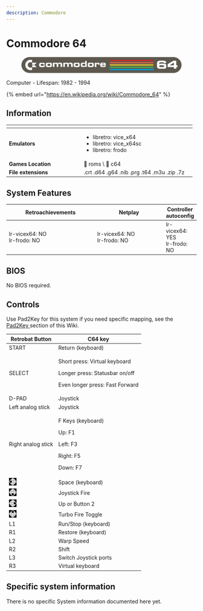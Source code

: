 ```yaml
---
description: Commodore
---
```


# Commodore 64

<div align="left">

<figure><img src="https://raw.githubusercontent.com/fabricecaruso/es-theme-carbon/52ff37c9e265587d006945a2ba695b5a962b3a3d/art/logos/c64.svg" alt=""><figcaption></figcaption></figure>

</div>

Computer - Lifespan: 1982 - 1994

{% embed url="https://en.wikipedia.org/wiki/Commodore_64" %}

## Information

<table data-header-hidden><thead><tr><th width="184"></th><th></th><th data-hidden></th></tr></thead><tbody><tr><td><strong>Emulators</strong></td><td><ul><li>libretro: vice_x64</li><li>libretro: vice_x64sc</li><li>libretro: frodo</li></ul></td><td></td></tr><tr><td><strong>Games Location</strong></td><td><span data-gb-custom-inline data-tag="emoji" data-code="1f4c1">📁</span> roms \ <span data-gb-custom-inline data-tag="emoji" data-code="1f4c2">📂</span> c64</td><td></td></tr><tr><td><strong>File extensions</strong></td><td>.crt .d64 .g64 .nib .prg .t64 .m3u .zip .7z</td><td></td></tr></tbody></table>

## System Features

<table><thead><tr><th width="245">Retroachievements</th><th width="200">Netplay</th><th>Controller autoconfig</th></tr></thead><tbody><tr><td>lr-vicex64: NO<br>lr-frodo: NO</td><td>lr-vicex64: NO<br>lr-frodo: NO</td><td>lr-vicex64: YES<br>lr-frodo: NO</td></tr></tbody></table>

## BIOS

No BIOS required.

## Controls

Use Pad2Key for this system if you need specific mapping, see the [Pad2Key ](../../../../controllers/pad2key.md)section of this Wiki.

| Retrobat Button                                   | C64 key                                                                                                           |
| ------------------------------------------------- | ----------------------------------------------------------------------------------------------------------------- |
| START                                             | Return (keyboard)                                                                                                 |
| SELECT                                            | <p>Short press: Virtual keyboard </p><p>Longer press: Statusbar on/off </p><p>Even longer press: Fast Forward</p> |
| D-PAD                                             | Joystick                                                                                                          |
| Left analog stick                                 | Joystick                                                                                                          |
| Right analog stick                                | <p>F Keys (keyboard) </p><p>Up: F1 </p><p>Left: F3 </p><p>Right: F5 </p><p>Down: F7</p>                           |
| ![](<../../../../.gitbook/assets/image (48).png>) | Space (keyboard)                                                                                                  |
| ![](<../../../../.gitbook/assets/image (30).png>) | Joystick Fire                                                                                                     |
| ![](<../../../../.gitbook/assets/image (16).png>) | Up or Button 2                                                                                                    |
| ![](<../../../../.gitbook/assets/image (50).png>) | Turbo Fire Toggle                                                                                                 |
| L1                                                | Run/Stop (keyboard)                                                                                               |
| R1                                                | Restore (keyboard)                                                                                                |
| L2                                                | Warp Speed                                                                                                        |
| R2                                                | Shift                                                                                                             |
| L3                                                | Switch Joystick ports                                                                                             |
| R3                                                | Virtual keyboard                                                                                                  |

## Specific system information

There is no specific System information documented here yet.
